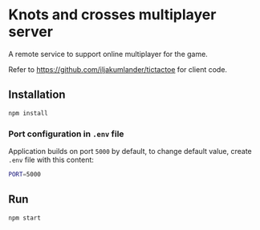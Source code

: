 # Knots and crosses multiplayer server
A remote service to support online multiplayer for the game.

Refer to https://github.com/iljakumlander/tictactoe for client code.

## Installation
```sh
npm install
```

### Port configuration in `.env` file
Application builds on port `5000` by default, to change default value, create `.env` file with this content:
```sh
PORT=5000
```

## Run
```sh
npm start
```
